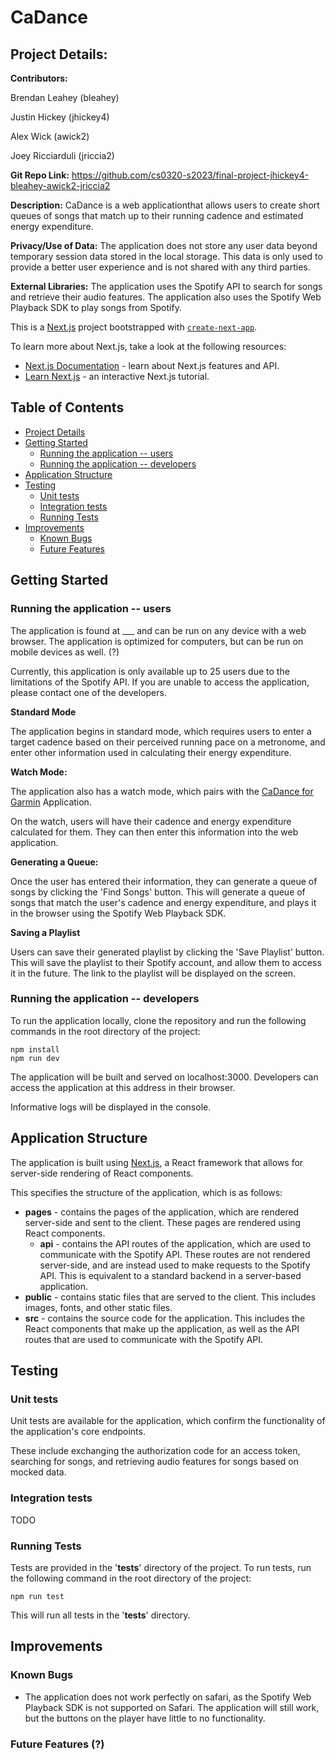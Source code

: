 # CaDance

## Project Details:

**Contributors:**

Brendan Leahey (bleahey)

Justin Hickey (jhickey4)

Alex Wick (awick2)

Joey Ricciarduli (jriccia2)

**Git Repo Link:**
https://github.com/cs0320-s2023/final-project-jhickey4-bleahey-awick2-jriccia2

**Description:**
CaDance is a web applicationthat allows users to create short queues of songs
that match up to their running cadence and estimated energy expenditure.

**Privacy/Use of Data:**
The application does not store any user data beyond temporary session data
stored in the local storage. This data is only used to provide a better user
experience and is not shared with any third parties.

**External Libraries:**
The application uses the Spotify API to search for songs and retrieve their
audio features. The application also uses the Spotify Web Playback SDK to play
songs from Spotify.

This is a [Next.js](https://nextjs.org/) project bootstrapped with [`create-next-app`](https://github.com/vercel/next.js/tree/canary/packages/create-next-app).

To learn more about Next.js, take a look at the following resources:

- [Next.js Documentation](https://nextjs.org/docs) - learn about Next.js features and API.
- [Learn Next.js](https://nextjs.org/learn) - an interactive Next.js tutorial.

## Table of Contents

- [Project Details](#project-details)
- [Getting Started](#getting-started)
  - [Running the application -- users](#running-the-application----users)
  - [Running the application -- developers](#running-the-application----developers)
- [Application Structure](#application-structure)
- [Testing](#testing)
  - [Unit tests](#unit-tests)
  - [Integration tests](#integration-tests)
  - [Running Tests](#running-tests)
- [Improvements](#improvements)
  - [Known Bugs](#known-bugs)
  - [Future Features](#future-features)

## Getting Started

### Running the application -- users

The application is found at \_\_\_ <!-- fill in vercel deployment --> and can be run on any device with a web browser.
The application is optimized for computers, but can be run on mobile devices as
well. (?)

Currently, this application is only available up to 25 users due to the
limitations of the Spotify API. If you are unable to access the application,
please contact one of the developers.

**Standard Mode**

The application begins in standard mode, which requires users to enter a target
cadence based on their perceived running pace on a metronome, and enter other
information used in calculating their energy expenditure.

**Watch Mode:**

The application also has a watch mode, which pairs with the
[CaDance for Garmin](https://github.com/cs0320-s2023/cadance-garmin-jhickey4-bleahey-awick2-jriccia2)
Application.

On the watch, users will have their cadence and energy expenditure calculated
for them. They can then enter this information into the web application.

**Generating a Queue:**

Once the user has entered their information, they can generate a queue of songs
by clicking the 'Find Songs' button. This will generate a queue of songs that
match the user's cadence and energy expenditure, and plays it in the browser
using the Spotify Web Playback SDK.

**Saving a Playlist**

Users can save their generated playlist by clicking the 'Save Playlist' button.
This will save the playlist to their Spotify account, and allow them to access
it in the future. The link to the playlist will be displayed on the screen.

### Running the application -- developers

To run the application locally, clone the repository and run the following
commands in the root directory of the project:

```
npm install
npm run dev
```

The application will be built and served on localhost:3000. Developers can
access the application at this address in their browser.

Informative logs will be displayed in the console.

## Application Structure

The application is built using [Next.js](https://nextjs.org/), a React framework
that allows for server-side rendering of React components.

This specifies the structure of the application, which is as follows:

- **pages** - contains the pages of the application, which are rendered server-side
  and sent to the client. These pages are rendered using React components.
  - **api** - contains the API routes of the application, which are used to
    communicate with the Spotify API. These routes are not rendered server-side,
    and are instead used to make requests to the Spotify API. This is equivalent
    to a standard backend in a server-based application.
- **public** - contains static files that are served to the client. This includes
  images, fonts, and other static files.
- **src** - contains the source code for the application. This includes the
  React components that make up the application, as well as the API routes
  that are used to communicate with the Spotify API.

## Testing

### Unit tests

Unit tests are available for the application, which confirm the functionality
of the application's core endpoints.

These include exchanging the authorization code for an access token, searching
for songs, and retrieving audio features for songs based on mocked data.

### Integration tests

TODO

### Running Tests

Tests are provided in the '**tests**' directory of the project. To run tests,
run the following command in the root directory of the project:

```
npm run test
```

This will run all tests in the '**tests**' directory.

## Improvements

### Known Bugs

- The application does not work perfectly on safari, as the Spotify Web Playback
  SDK is not supported on Safari. The application will still work, but the buttons
  on the player have little to no functionality.

### Future Features (?)
